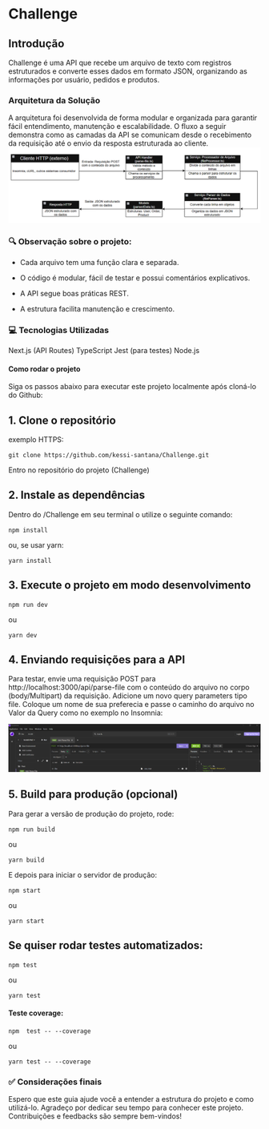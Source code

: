 # Challenge

## Introdução

Challenge é uma API que recebe um arquivo de texto com registros estruturados e converte esses dados em formato JSON, organizando as informações por usuário, pedidos e produtos.


### Arquitetura da Solução
A arquitetura foi desenvolvida de forma modular e organizada para garantir fácil entendimento, manutenção e escalabilidade.
O fluxo a seguir demonstra como as camadas da API se comunicam desde o recebimento da requisição até o envio da resposta estruturada ao cliente.
![Diagram](/docs/images/diagram.png)

### 🔍 Observação sobre o projeto:

* Cada arquivo tem uma função clara e separada.

* O código é modular, fácil de testar e possui comentários explicativos.

* A API segue boas práticas REST.

* A estrutura facilita manutenção e crescimento.


### 💻 Tecnologias Utilizadas

Next.js (API Routes)
TypeScript
Jest (para testes)
Node.js

#### Como rodar o projeto

Siga os passos abaixo para executar este projeto localmente após cloná-lo do Github:

## 1. Clone o repositório

exemplo HTTPS:
```
git clone https://github.com/kessi-santana/Challenge.git
```
Entro no repositório do projeto (Challenge)

## 2. Instale as dependências
Dentro do /Challenge em seu terminal o utilize o seguinte comando: 
```
npm install
```
ou, se usar yarn:
```
yarn install
```


## 3. Execute o projeto em modo desenvolvimento
```
npm run dev
```
ou
```
yarn dev
```
## 4. Enviando requisições para a API
Para testar, envie uma requisição POST para http://localhost:3000/api/parse-file com o conteúdo do arquivo no corpo (body/Multipart) da requisição.
Adicione um novo query parameters tipo file.
Coloque um nome de sua preferecia e passe o caminho do arquivo no Valor da Query como no exemplo no Insomnia:

![PostInsomnia](/docs/images/PostInsomnia.png)

## 5. Build para produção (opcional)
Para gerar a versão de produção do projeto, rode:
```
npm run build
```
ou 
```
yarn build
```

E depois para iniciar o servidor de produção:

```
npm start
```

ou 
```
yarn start
```

## Se quiser rodar testes automatizados:

```
npm test
```

ou
```
yarn test
```
#### Teste coverage:

```
npm  test -- --coverage
```

ou 
```
yarn test -- --coverage
```

### ✅ Considerações finais

Espero que este guia ajude você a entender a estrutura do projeto e como utilizá-lo.
Agradeço por dedicar seu tempo para conhecer este projeto. Contribuições e feedbacks são sempre bem-vindos!

